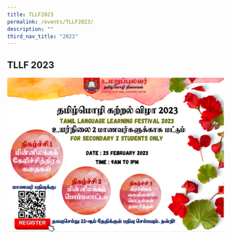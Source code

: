 ```yaml
---
title: TLLF2023
permalink: /events/TLLF2023/
description: ""
third_nav_title: "2023"
---
```

## TLLF 2023
<a href="https://form.gov.sg/63e9db5cbeaeb100127a239d">
<img alt="" src="/images/Sec2_TLLF_23.png"target="_blank">